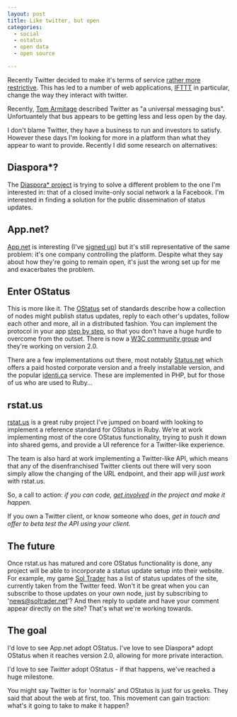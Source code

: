 ```yaml
---
layout: post
title: Like twitter, but open
categories:
  - social
  - ostatus
  - open data
  - open source

---
```


Recently Twitter decided to make it's terms of service [rather more restrictive](https://dev.twitter.com/blog/changes-coming-to-twitter-api). This has led to a number of web applications, [IFTTT](http://thenextweb.com/apps/2012/09/20/ifttt-removes-twitter-triggers-comply-new-api-policies/) in particular, change the way they interact with twitter.

Recently, [Tom Armitage](http://twitter.com/infovore) described Twitter as "a universal messaging bus". Unfortuantely that bus appears to be getting less and less open by the day.

I don't blame Twitter, they have a business to run and investors to satisfy. However these days I'm looking for more in a platform than what they appear to want to provide. Recently I did some research on alternatives:

## Diaspora\*?

The [Diaspora\* project](http://diasporaproject.org/) is trying to solve a different problem to the one I'm interested in: that of a closed invite-only social network a la Facebook. I'm interested in finding a solution for the public dissemination of status updates.

## App.net?

[App.net](http://app.net) is interesting (I've [signed up](http://alpha.app.net/chrismdp)) but it's still representative of the same problem: it's one company controlling the platform. Despite what they say about how they're going to remain open, it's just the wrong set up for me and exacerbates the problem.

## Enter OStatus

This is more like it. The [OStatus](http://ostatus.org/faq) set of standards describe how a collection of nodes might publish status updates, reply to each other's updates, follow each other and more, all in a distributed fashion. You can implement the protocol in your app [step by step](http://ostatus.org/2010/10/04/how-ostatus-enable-your-application), so that you don't have a huge hurdle to overcome from the outset. There is now a [W3C community group](http://www.w3.org/community/ostatus/) and they're working on version 2.0.

There are a few implementations out there, most notably [Status.net](http://status.net) which offers a paid hosted corporate version and a freely installable version, and the popular [identi.ca](http//identi.ca) service. These are implemented in PHP, but for those of us who are used to Ruby...

## rstat.us

[rstat.us](http://rstat.us) is a great ruby project I've jumped on board with looking to implement a reference standard for OStatus in Ruby. We're at work implementing most of the core OStatus functionality, trying to push it down into shared gems, and provide a UI reference for a Twitter-like experience.

The team is also hard at work implementing a Twitter-like API, which means that any of the disenfranchised Twitter clients out there will very soon simply allow the changing of the URL endpoint, and their app will <i>just work</i> with rstat.us.

So, a call to action: *if you can code, [get involved](http://github.com/hotsh/rstat.us) in the project and make it happen.*

If you own a Twitter client, or know someone who does, *get in touch and offer to beta test the API using your client.*

## The future

Once rstat.us has matured and core OStatus functionality is done, any project will be able to incorporate a status update setup into their website. For example, my game [Sol Trader](http://soltrader.net) has a list of status updates of the site, currently taken from the Twitter feed. Won't it be great when you can subscribe to those updates on your own node, just by subscribing to 'news@soltrader.net'?  And then reply to update and have your comment appear directly on the site? That's what we're working towards.

## The goal

I'd love to see App.net adopt OStatus. I've love to see Diaspora\* adopt OStatus when it reaches version 2.0, allowing for more private interaction.

I'd love to see <i>Twitter</i> adopt OStatus - if that happens, we've reached a huge milestone.

You might say Twitter is for 'normals' and OStatus is just for us geeks. They said that about the web at first, too. This movement can gain traction: what's it going to take to make it happen?
